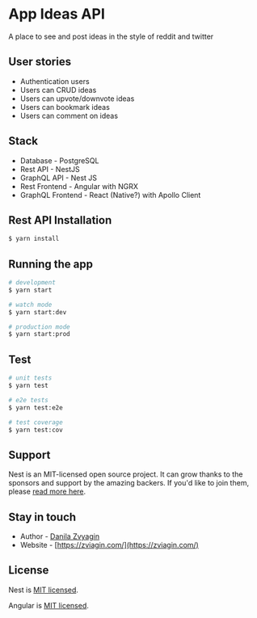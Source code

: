 # App Ideas API

A place to see and post ideas in  the style of reddit and twitter

## User stories

  - Authentication users
  - Users can CRUD ideas
  - Users can upvote/downvote ideas
  - Users can bookmark ideas
  - Users can comment on ideas

## Stack

  - Database - PostgreSQL
  - Rest API - NestJS
  - GraphQL API - Nest JS
  - Rest Frontend - Angular with NGRX
  - GraphQL Frontend - React (Native?) with Apollo Client

## Rest API Installation

```bash
$ yarn install
```

## Running the app

```bash
# development
$ yarn start

# watch mode
$ yarn start:dev

# production mode
$ yarn start:prod
```

## Test

```bash
# unit tests
$ yarn test

# e2e tests
$ yarn test:e2e

# test coverage
$ yarn test:cov
```

## Support

Nest is an MIT-licensed open source project. It can grow thanks to the sponsors and support by the amazing backers. If you'd like to join them, please [read more here](https://docs.nestjs.com/support).

## Stay in touch

- Author - [Danila Zvyagin](danila@zviagin.com)
- Website - [https://zviagin.com/](https://zviagin.com/)

## License

Nest is [MIT licensed](LICENSE).

Angular is [MIT licensed](LICENSE).
